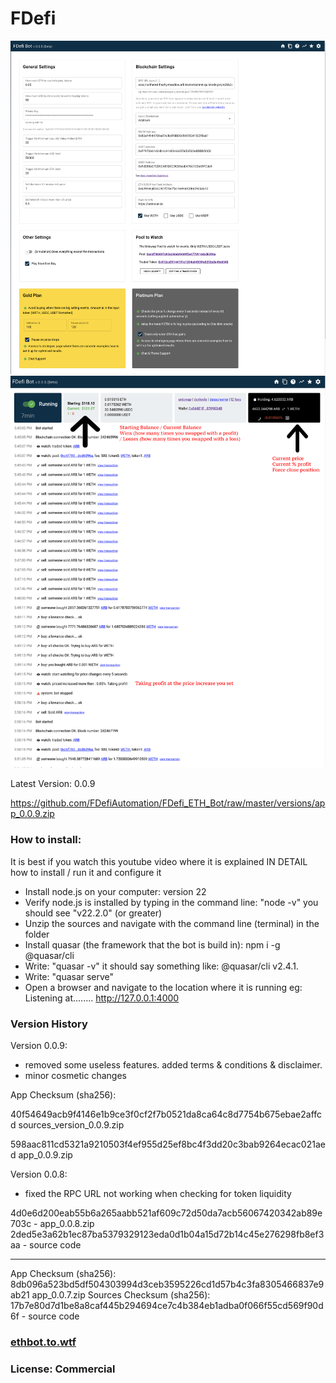 # FDefi

<img src="https://github.com/FDefiAutomation/FDefi_ETH_Bot/blob/master/static/fdefi1.png"  width="800" alt="fdefi eth bot screenshot 1"/>
<img src="https://github.com/FDefiAutomation/FDefi_ETH_Bot/blob/master/static/fdefi2.png"  width="800" alt="fdefi eth bot screenshot 2"/>

Latest Version: 0.0.9

https://github.com/FDefiAutomation/FDefi_ETH_Bot/raw/master/versions/app_0.0.9.zip

### How to install:

It is best if you watch this youtube video where it is explained IN DETAIL how to install / run it and configure it

- Install node.js on your computer: version 22
- Verify node.js is installed by typing in the command line: "node -v" you should see "v22.2.0" (or greater)
- Unzip the sources and navigate with the command line (terminal) in the folder
- Install quasar (the framework that the bot is build in): npm i -g @quasar/cli
- Write: "quasar -v" it should say something like: @quasar/cli v2.4.1.
- Write: "quasar serve"
- Open a browser and navigate to the location where it is running eg: Listening at........ http://127.0.0.1:4000

### Version History

Version 0.0.9:

- removed some useless features. added terms & conditions & disclaimer.
- minor cosmetic changes

App Checksum (sha256):

40f54649acb9f4146e1b9ce3f0cf2f7b0521da8ca64c8d7754b675ebae2affcd sources_version_0.0.9.zip

598aac811cd5321a9210503f4ef955d25ef8bc4f3dd20c3bab9264ecac021aed app_0.0.9.zip

Version 0.0.8:

- fixed the RPC URL not working when checking for token liquidity

4d0e6d200eab55b6a265aabb521af609c72d50da7acb56067420342ab89e703c - app_0.0.8.zip
2ded5e3a62b1ec87ba5379329123eda0d1b04a15d72b14c45e276298fb8ef3aa - source code

---

App Checksum (sha256): 8db096a523bd5df504303994d3ceb3595226cd1d57b4c3fa8305466837e9ab21 app_0.0.7.zip
Sources Checksum (sha256): 17b7e80d7d1be8a8caf445b294694ce7c4b384eb1adba0f066f55cd569f90d6f - source code

### <a href="https://ethbot.to.wtf" target="_blank">ethbot.to.wtf</a>

### License: Commercial
